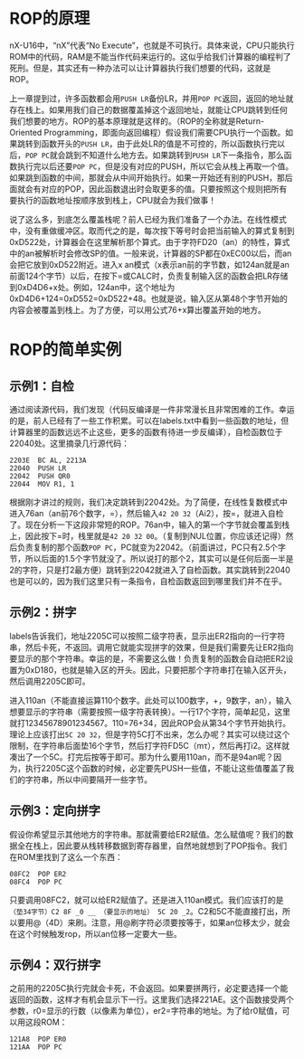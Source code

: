 # ROP的原理
nX-U16中，“nX”代表“No Execute”，也就是不可执行。具体来说，CPU只能执行ROM中的代码，RAM是不能当作代码来运行的。这似乎给我们计算器的编程判了死刑。但是，其实还有一种办法可以让计算器执行我们想要的代码，这就是ROP。

上一章提到过，许多函数都会用`PUSH LR`备份LR，并用`POP PC`返回，返回的地址就存在栈上。如果用我们自己的数据覆盖掉这个返回地址，就能让CPU跳转到任何我们想要的地方。ROP的基本原理就是这样的。（ROP的全称就是Return-Oriented Programming，即面向返回编程）假设我们需要CPU执行一个函数。如果跳转到函数开头的`PUSH LR`，由于此处LR的值是不可控的，所以函数执行完以后，`POP PC`就会跳到不知道什么地方去。如果跳转到`PUSH LR`下一条指令，那么函数执行完以后还要`POP PC`，但是没有对应的PUSH，所以它会从栈上再取一个值。如果跳到函数的中间，那就会从中间开始执行。如果一开始还有别的PUSH，那后面就会有对应的POP，因此函数退出时会取更多的值。只要按照这个规则把所有要执行的函数地址按顺序放到栈上，CPU就会为我们做事！

说了这么多，到底怎么覆盖栈呢？前人已经为我们准备了一个办法。在线性模式中，没有重做缓冲区。取而代之的是，每次按下等号时会把当前输入的算式复制到0xD522处，计算器会在这里解析那个算式。由于字符FD20（an）的特性，算式中的an被解析时会修改SP的值。一般来说，计算器的SP都在0xEC00以后，而an会把它放到0xD522附近。进入x an模式（x表示an前的字节数，如124an就是an前面124个字节）以后，在按下=或CALC时，负责复制输入区的函数会把LR存储到0xD4D6+x处。例如，124an中，这个地址为0xD4D6+124=0xD552=0xD522+48。也就是说，输入区从第48个字节开始的内容会被覆盖到栈上。为了方便，可以用公式76+x算出覆盖开始的地方。
# ROP的简单实例
## 示例1：自检
通过阅读源代码，我们发现（代码反编译是一件非常漫长且非常困难的工作。幸运的是，前人已经有了一些工作积累。可以在labels.txt中看到一些函数的地址，但计算器里的函数远远不止这些，更多的函数有待进一步反编译），自检函数位于22040处。这里摘录几行源代码：
```
2203E  BC AL, 2213A
22040  PUSH LR
22042  PUSH QR0
22044  MOV R1, 1
```
根据刚才讲过的规则，我们决定跳转到22042处。为了简便，在线性复数模式中进入76an（an前76个数字，=），然后输入`42 20 32`（Ai2），按=，就进入自检了。现在分析一下这段非常短的ROP。76an中，输入的第一个字节就会覆盖到栈上，因此按下=时，栈里就是`42 20 32 00`。（复制到NUL位置，你应该还记得）然后负责复制的那个函数`POP PC`，PC就变为22042。（前面讲过，PC只有2.5个字节，所以后面的1.5个字节就没了。所以说打的那个2，其实可以是任何后面一半是2的字符，只是打2最方便）跳转到22042就进入了自检函数。其实跳转到22040也是可以的，因为我们这里只有一条指令，自检函数返回到哪里我们并不在乎。
## 示例2：拼字
labels告诉我们，地址2205C可以按照二级字符表，显示出ER2指向的一行字符串，然后卡死，不返回。调用它就能实现拼字的效果，但是我们需要先让ER2指向要显示的那个字符串。幸运的是，不需要这么做！负责复制的函数会自动把ER2设置为0xD180，也就是输入区的开头。因此，只要把那个字符串打在输入区开头，然后调用2205C即可。

进入110an（不能直接运算110个数字。此处可以100数字，+，9数字，an），输入想要显示的字符串（需要按照一级字符表转换）。一行17个字符，简单起见，这里就打12345678901234567。110=76+34，因此ROP会从第34个字节开始执行。理论上应该打出`5C 20 32`，但是字符5C打不出来，怎么办呢？其实可以绕过这个限制，在字符串后面垫16个字节，然后打字符FD5C（mτ），然后再打i2。这样就凑出了一个5C。打完后按等于即可。那为什么要用110an，而不是94an呢？因为，执行2205C这个函数的时候，必定要先PUSH一些值，不能让这些值覆盖了我们的字符串，所以中间要隔开一些字节。
## 示例3：定向拼字
假设你希望显示其他地方的字符串。那就需要给ER2赋值。怎么赋值呢？我们的数据全在栈上，因此要从栈转移数据到寄存器里，自然地就想到了POP指令。我们在ROM里找到了这么一个东西：
```
08FC2  POP ER2
08FC4  POP PC
```
只要调用08FC2，就可以给ER2赋值了。还是进入110an模式。我们应该打的是`（垫34字节）C2 8F _0 __ （要显示的地址） 5C 20 _2`。C2和5C不能直接打出，所以要用@（4D）来刷。注意，用@刷字符必须要按等于，如果an位移太少，就会在这个时候触发rop，所以an位移一定要大一些。
## 示例4：双行拼字
之前用的2205C执行完就会卡死，不会返回。如果要拼两行，必定要选择一个能返回的函数，这样才有机会显示下一行。这里我们选择221AE。这个函数接受两个参数，r0=显示的行数（以像素为单位），er2=字符串的地址。为了给r0赋值，可以用这段ROM：
```
121A8  POP ER0
121AA  POP PC
```
